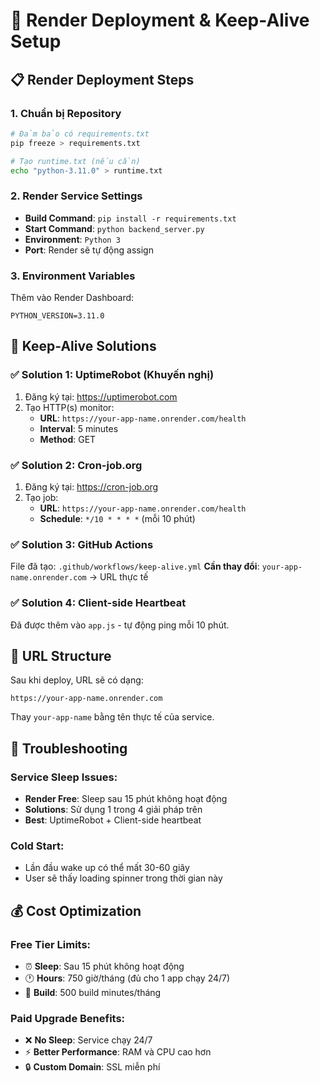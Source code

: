 # 🚀 Render Deployment & Keep-Alive Setup

## 📋 Render Deployment Steps

### 1. **Chuẩn bị Repository**
```bash
# Đảm bảo có requirements.txt
pip freeze > requirements.txt

# Tạo runtime.txt (nếu cần)
echo "python-3.11.0" > runtime.txt
```

### 2. **Render Service Settings**
- **Build Command**: `pip install -r requirements.txt`
- **Start Command**: `python backend_server.py`
- **Environment**: `Python 3`
- **Port**: Render sẽ tự động assign

### 3. **Environment Variables**
Thêm vào Render Dashboard:
```
PYTHON_VERSION=3.11.0
```

## 🔄 Keep-Alive Solutions

### ✅ **Solution 1: UptimeRobot (Khuyến nghị)**
1. Đăng ký tại: https://uptimerobot.com
2. Tạo HTTP(s) monitor:
   - **URL**: `https://your-app-name.onrender.com/health`
   - **Interval**: 5 minutes
   - **Method**: GET

### ✅ **Solution 2: Cron-job.org**
1. Đăng ký tại: https://cron-job.org
2. Tạo job:
   - **URL**: `https://your-app-name.onrender.com/health`
   - **Schedule**: `*/10 * * * *` (mỗi 10 phút)

### ✅ **Solution 3: GitHub Actions**
File đã tạo: `.github/workflows/keep-alive.yml`
**Cần thay đổi**: `your-app-name.onrender.com` → URL thực tế

### ✅ **Solution 4: Client-side Heartbeat** 
Đã được thêm vào `app.js` - tự động ping mỗi 10 phút.

## 🎯 URL Structure

Sau khi deploy, URL sẽ có dạng:
```
https://your-app-name.onrender.com
```

Thay `your-app-name` bằng tên thực tế của service.

## 🔧 Troubleshooting

### Service Sleep Issues:
- **Render Free**: Sleep sau 15 phút không hoạt động
- **Solutions**: Sử dụng 1 trong 4 giải pháp trên
- **Best**: UptimeRobot + Client-side heartbeat

### Cold Start:
- Lần đầu wake up có thể mất 30-60 giây
- User sẽ thấy loading spinner trong thời gian này

## 💰 Cost Optimization

### Free Tier Limits:
- ⏰ **Sleep**: Sau 15 phút không hoạt động
- 🕐 **Hours**: 750 giờ/tháng (đủ cho 1 app chạy 24/7)
- 💾 **Build**: 500 build minutes/tháng

### Paid Upgrade Benefits:
- ❌ **No Sleep**: Service chạy 24/7
- ⚡ **Better Performance**: RAM và CPU cao hơn
- 🔒 **Custom Domain**: SSL miễn phí 